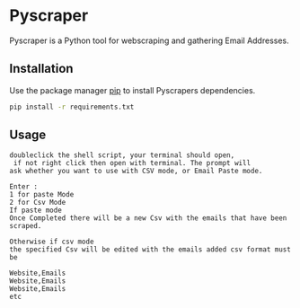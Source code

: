 # Pyscraper

Pyscraper is a Python tool for webscraping and gathering Email Addresses.

## Installation

Use the package manager [pip](https://pip.pypa.io/en/stable/) to install Pyscrapers dependencies.

```bash
pip install -r requirements.txt
```

## Usage

```
doubleclick the shell script, your terminal should open,
 if not right click then open with terminal. The prompt will 
ask whether you want to use with CSV mode, or Email Paste mode.
 
Enter :
1 for paste Mode
2 for Csv Mode 
If paste mode 
Once Completed there will be a new Csv with the emails that have been scraped.

Otherwise if csv mode
the specified Csv will be edited with the emails added csv format must be 

Website,Emails
Website,Emails
Website,Emails
etc

```